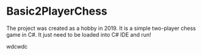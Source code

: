 # Basic2PlayerChess
The project was created as a hobby in 2019. It is a simple two-player chess game in C#. 
It just need to be loaded into C# IDE and run!

wdcwdc
